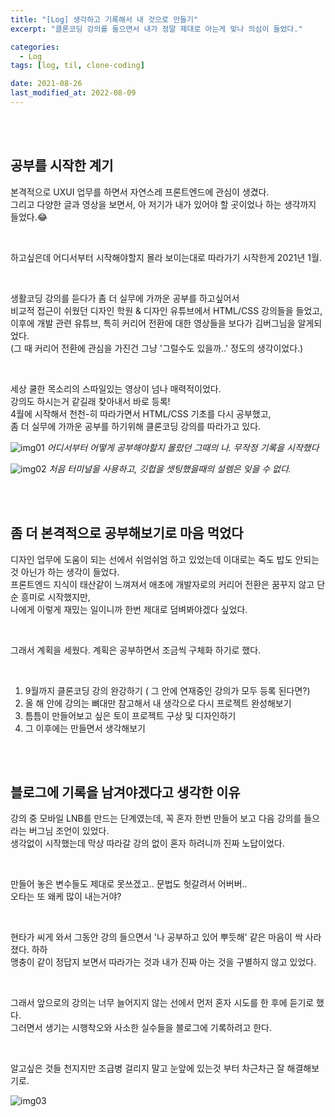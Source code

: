 ```yaml
---
title: "[Log] 생각하고 기록해서 내 것으로 만들기"
excerpt: "클론코딩 강의를 들으면서 내가 정말 제대로 아는게 맞나 의심이 들었다."

categories: 
  - Log
tags: [log, til, clone-coding]

date: 2021-08-26
last_modified_at: 2022-08-09
---
```


<br>
<br>

## 공부를 시작한 계기

본격적으로 UXUI 업무를 하면서 자연스레 프론트엔드에 관심이 생겼다. <br>
그리고 다양한 글과 영상을 보면서, 아 저기가 내가 있어야 할 곳이었나 하는 생각까지 들었다.😂

<br>

하고싶은데 어디서부터 시작해야할지 몰라 보이는대로 따라가기 시작한게 2021년 1월.

<br>

생활코딩 강의를 듣다가 좀 더 실무에 가까운 공부를 하고싶어서<br>
비교적 접근이 쉬웠던 디자인 학원 & 디자인 유튜브에서 HTML/CSS 강의들을 들었고,<br>
이후에 개발 관련 유튜브, 특히 커리어 전환에 대한 영상들을 보다가 김버그님을 알게되었다.<br>
(그 때 커리어 전환에 관심을 가진건 그냥 '그럴수도 있을까..' 정도의 생각이었다.)

<br>

세상 쿨한 목소리의 스따일있는 영상이 넘나 매력적이었다.<br>
강의도 하시는거 같길래 찾아내서 바로 등록!<br>
4월에 시작해서 천천-히 따라가면서 HTML/CSS 기초를 다시 공부했고,<br>
좀 더 실무에 가까운 공부를 하기위해 클론코딩 강의를 따라가고 있다.

![img01](https://user-images.githubusercontent.com/81657811/183655704-1e39e6b8-bae8-4b5e-b71d-ac112663e58e.png)
_어디서부터 어떻게 공부해야할지 몰랐던 그때의 나. 무작정 기록을 시작했다_

![img02](https://user-images.githubusercontent.com/81657811/183655722-0ff0b456-e21d-4145-b0ff-e66d8fdb3b1d.png)
_처음 터미널을 사용하고, 깃헙을 셋팅했을때의 설렘은 잊을 수 없다._

<br>
<br>

## 좀 더 본격적으로 공부해보기로 마음 먹었다

디자인 업무에 도움이 되는 선에서 쉬엄쉬엄 하고 있었는데 이대로는 죽도 밥도 안되는 것 아닌가 하는 생각이 들었다.<br>
프론트엔드 지식이 태산같이 느껴져서 애초에 개발자로의 커리어 전환은 꿈꾸지 않고 단순 흥미로 시작했지만,<br>
나에게 이렇게 재밌는 일이니까 한번 제대로 덤벼봐야겠다 싶었다.

<br>

그래서 계획을 세웠다. 계획은 공부하면서 조금씩 구체화 하기로 했다.

<br>

1. 9월까지 클론코딩 강의 완강하기 ( 그 안에 연재중인 강의가 모두 등록 된다면?)
2. 올 해 안에 강의는 뼈대만 참고해서 내 생각으로 다시 프로젝트 완성해보기
3. 틈틈이 만들어보고 싶은 토이 프로젝트 구상 및 디자인하기
4. 그 이후에는 만들면서 생각해보기

<br>
<br>

## 블로그에 기록을 남겨야겠다고 생각한 이유

강의 중 모바일 LNB를 만드는 단계였는데, 꼭 혼자 한번 만들어 보고 다음 강의를 들으라는 버그님 조언이 있었다.<br>
생각없이 시작했는데 막상 따라갈 강의 없이 혼자 하려니까 진짜 노답이었다.

<br>

만들어 놓은 변수들도 제대로 못쓰겠고.. 문법도 헛갈려서 어버버..<br>
오타는 또 왜케 많이 내는거야?

<br>

현타가 씨게 와서 그동안 강의 들으면서 '나 공부하고 있어 뿌듯해' 같은 마음이 싹 사라졌다. 하하<br>
맹충이 같이 정답지 보면서 따라가는 것과 내가 진짜 아는 것을 구별하지 않고 있었다.

<br>

그래서 앞으로의 강의는 너무 늘어지지 않는 선에서 먼저 혼자 시도를 한 후에 듣기로 했다.<br>
그러면서 생기는 시행착오와 사소한 실수들을 블로그에 기록하려고 한다.

<br>

알고싶은 것들 천지지만 조급병 걸리지 말고 눈앞에 있는것 부터 차근차근 잘 해결해보기로.

![img03](https://user-images.githubusercontent.com/81657811/183655728-b6adffae-c38c-489c-a030-517035013fbd.png)
